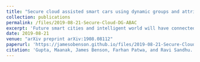 ```yaml
---
title: "Secure cloud assisted smart cars using dynamic groups and attribute based access control"
collection: publications
permalink: /files/2019-08-21-Secure-Cloud-DG-ABAC
excerpt: 'Future smart cities and intelligent world will have connected vehicles and smart cars as its indispensable and most essential components. The communication and interaction among such connected entities in this vehicular internet of things (IoT) domain, which also involves smart traffic infrastructure, road-side sensors, restaurant with beacons, autonomous emergency vehicles, etc., offer innumerable real-time user applications and provide safer and pleasant driving experience to consumers. Having more than 100 million lines of code and hundreds of sensors, these connected vehicles (CVs) expose a large attack surface, which can be remotely compromised and exploited by malicious attackers. Security and privacy are serious concerns that impede the adoption of smart connected cars, which if not properly addressed will have grave implications with risk to human life and limb. In this research, we present a formalized dynamic groups and attribute-based access control (ABAC) model (referred as \cvac) for smart cars ecosystem, where the proposed model not only considers system wide attributes-based security policies but also takes into account the individual user privacy preferences for allowing or denying service notifications, alerts and operations to on-board resources. Further, we introduce a novel notion of groups in vehicular IoT, which are dynamically assigned to moving entities like connected cars, based on their current GPS coordinates, speed or other attributes, to ensure relevance of location and time sensitive notification services to the consumers, to provide administrative benefits to manage large numbers of smart entities, and to enable attributes and alerts inheritance for fine-grained security authorization policies. We present proof of concept implementation of our model in AWS cloud platform demonstrating real-world uses cases along with performance metrics.'
date: 2019-08-21
venue: "arXiv preprint arXiv:1908.08112"
paperurl: 'https://jamesobenson.github.io/files/2019-08-21-Secure-Cloud-DG-ABAC.pdf'
citation: 'Gupta, Maanak, James Benson, Farhan Patwa, and Ravi Sandhu. "Secure cloud assisted smart cars using dynamic groups and attribute based access control." arXiv preprint arXiv:1908.08112 (2019).'
---
```

